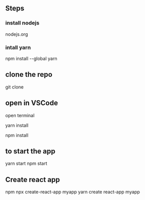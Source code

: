 ## Steps
### install nodejs
nodejs.org


### intall yarn
npm install --global yarn

## clone the repo
git clone <link>

## open in VSCode
open terminal

yarn install

npm install

## to start the app

yarn start
npm start


## Create react app
npm
npx create-react-app myapp
yarn create react-app myapp